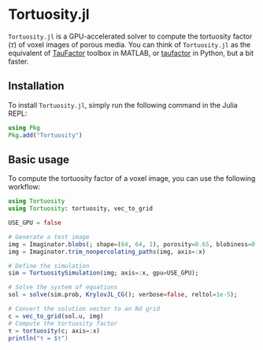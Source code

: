 # Tortuosity.jl

`Tortuosity.jl` is a GPU-accelerated solver to compute the tortuosity factor ($\tau$) of voxel images of porous media. You can think of `Tortuosity.jl` as the equivalent of [TauFactor](https://www.mathworks.com/matlabcentral/fileexchange/57956-taufactor) toolbox in MATLAB, or [taufactor](https://github.com/tldr-group/taufactor) in Python, but a bit faster.

## Installation

To install `Tortuosity.jl`, simply run the following command in the Julia REPL:

```julia
using Pkg
Pkg.add("Tortuosity")
```

## Basic usage

To compute the tortuosity factor of a voxel image, you can use the following workflow:

```julia
using Tortuosity
using Tortuosity: tortuosity, vec_to_grid

USE_GPU = false

# Generate a test image
img = Imaginator.blobs(; shape=(64, 64, 1), porosity=0.65, blobiness=0.5, seed=2);
img = Imaginator.trim_nonpercolating_paths(img, axis=:x)

# Define the simulation
sim = TortuositySimulation(img; axis=:x, gpu=USE_GPU);

# Solve the system of equations
sol = solve(sim.prob, KrylovJL_CG(); verbose=false, reltol=1e-5);

# Convert the solution vector to an Nd grid
c = vec_to_grid(sol.u, img)
# Compute the tortuosity factor
τ = tortuosity(c; axis=:x)
println("τ = $τ")
```
